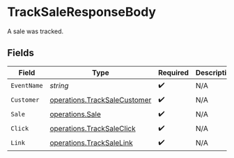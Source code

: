 # TrackSaleResponseBody

A sale was tracked.


## Fields

| Field                                                                        | Type                                                                         | Required                                                                     | Description                                                                  |
| ---------------------------------------------------------------------------- | ---------------------------------------------------------------------------- | ---------------------------------------------------------------------------- | ---------------------------------------------------------------------------- |
| `EventName`                                                                  | *string*                                                                     | :heavy_check_mark:                                                           | N/A                                                                          |
| `Customer`                                                                   | [operations.TrackSaleCustomer](../../models/operations/tracksalecustomer.md) | :heavy_check_mark:                                                           | N/A                                                                          |
| `Sale`                                                                       | [operations.Sale](../../models/operations/sale.md)                           | :heavy_check_mark:                                                           | N/A                                                                          |
| `Click`                                                                      | [operations.TrackSaleClick](../../models/operations/tracksaleclick.md)       | :heavy_check_mark:                                                           | N/A                                                                          |
| `Link`                                                                       | [operations.TrackSaleLink](../../models/operations/tracksalelink.md)         | :heavy_check_mark:                                                           | N/A                                                                          |